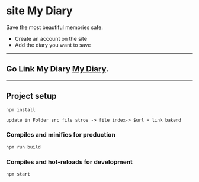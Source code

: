 # site My Diary
Save the most beautiful memories safe.

- Create an account on the site
- Add the diary you want to save
---
## Go Link My Diary [My Diary](https://nice-m.herokuapp.com/).
---
## Project setup
```
npm install
```
```
update in Folder src file stroe -> file index-> $url = link bakend
```
### Compiles and minifies for production
```
npm run build
```

### Compiles and hot-reloads for development
```
npm start
```
```


